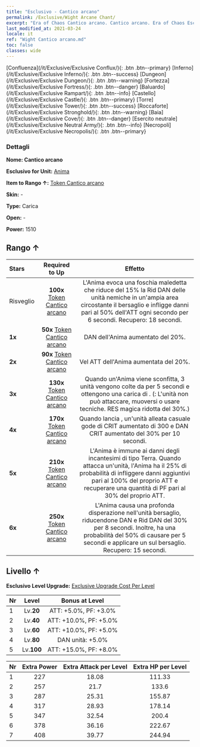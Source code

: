```yaml
---
title: "Esclusivo - Cantico arcano"
permalink: /Exclusive/Wight Arcane Chant/
excerpt: "Era of Chaos Cantico arcano. Cantico arcano. Era of Chaos Esclusivo Cantico arcano. Anima Esclusivo."
last_modified_at: 2021-03-24
locale: it
ref: "Wight Cantico arcano.md"
toc: false
classes: wide
---
```

 [Confluenza](/it/Exclusive/Exclusive Conflux/){: .btn .btn--primary} [Inferno](/it/Exclusive/Exclusive Inferno/){: .btn .btn--success} [Dungeon](/it/Exclusive/Exclusive Dungeon/){: .btn .btn--warning} [Fortezza](/it/Exclusive/Exclusive Fortress/){: .btn .btn--danger} [Baluardo](/it/Exclusive/Exclusive Rampart/){: .btn .btn--info} [Castello](/it/Exclusive/Exclusive Castle/){: .btn .btn--primary} [Torre](/it/Exclusive/Exclusive Tower/){: .btn .btn--success} [Roccaforte](/it/Exclusive/Exclusive Stronghold/){: .btn .btn--warning} [Baia](/it/Exclusive/Exclusive Cove/){: .btn .btn--danger} [Esercito neutrale](/it/Exclusive/Exclusive Neutral Army/){: .btn .btn--info} [Necropoli](/it/Exclusive/Exclusive Necropolis/){: .btn .btn--primary} 

### Dettagli
 **Nome: Cantico arcano** 

 **Esclusivo for Unit:** [Anima](/it/units/Wight/) 

 **Item to Rango ↑:** [Token Cantico arcano](/it/Items/con_915/)

 **Skin:** -

 **Type:** Carica

 **Open:** -

 **Power:** 1510

## Rango ↑

  |     Stars    |  Required to Up | Effetto |
  |:-------------|:---------------:|:---------------:|
  |  Risveglio  | **100x** [Token Cantico arcano](/it/Items/con_915/) | <Foschia maledetta> L'Anima evoca una foschia maledetta che riduce del 15% la Rid DAN delle unità nemiche in un'ampia area circostante il bersaglio e infligge danni pari al 50% dell'ATT ogni secondo per 6 secondi. Recupero: 18 secondi. |
  | **1x** <i class="fas fa-star"/> | **50x** [Token Cantico arcano](/it/Items/con_915/) | DAN dell'Anima aumentato del 20%. |
  | **2x** <i class="fas fa-star"/> | **90x** [Token Cantico arcano](/it/Items/con_915/) | Vel ATT dell'Anima aumentata del 20%. |
  | **3x** <i class="fas fa-star"/> | **130x** [Token Cantico arcano](/it/Items/con_915/) | Quando un'Anima viene sconfitta, 3 unità vengono colte da <Paura> per 5 secondi e ottengono una carica di <Marchio del terrore>. (<Paura>: L'unità non può attaccare, muoversi o usare tecniche. RES magica ridotta del 30%.) |
  | **4x** <i class="fas fa-star"/> | **170x** [Token Cantico arcano](/it/Items/con_915/) | Quando lancia <Foschia maledetta>, un'unità alleata casuale gode di CRIT aumentato di 300 e DAN CRIT aumentato del 30% per 10 secondi. |
  | **5x** <i class="fas fa-star"/> | **210x** [Token Cantico arcano](/it/Items/con_915/) | L'Anima è immune ai danni degli incantesimi di tipo Terra. Quando attacca un'unità, l'Anima ha il 25% di probabilità di infliggere danni aggiuntivi pari al 100% del proprio ATT e recuperare una quantità di PF pari al 30% del proprio ATT. |
  | **6x** <i class="fas fa-star"/> | **250x** [Token Cantico arcano](/it/Items/con_915/) | <Raffica fantasma> L'Anima causa una profonda disperazione nell'unità bersaglio, riducendone DAN e Rid DAN del 30% per 8 secondi. Inoltre, ha una probabilità del 50% di causare <Paura> per 5 secondi e applicare un <Marchio del terrore> sul bersaglio. Recupero: 15 secondi. |


## Livello ↑
 **Esclusivo Level Upgrade:** [Exclusive Upgrade Cost Per Level](/Exclusive/ExclusiveUpgradeCostPerLevel/)

  |  Nr  |   Level  | Bonus at Level |
  |:-----|:--------:|:--------------:|
  | 1 | Lv.**20** | ATT: +5.0%, PF: +3.0% |
  | 2 | Lv.**40** | ATT: +10.0%, PF: +5.0% |
  | 3 | Lv.**60** | ATT: +10.0%, PF: +5.0% |
  | 4 | Lv.**80** | DAN unità: +5.0% |
  | 5 | Lv.**100** | ATT: +15.0%, PF: +8.0% |


  |  Nr  |  Extra Power | Extra Attack per Level | Extra HP per Level |
  |:-----|:--------:|:--------:|:--------:|
  | 1 | 227 | 18.08 | 111.33 |
  | 2 | 257 | 21.7 | 133.6 |
  | 3 | 287 | 25.31 | 155.87 |
  | 4 | 317 | 28.93 | 178.14 |
  | 5 | 347 | 32.54 | 200.4 |
  | 6 | 378 | 36.16 | 222.67 |
  | 7 | 408 | 39.77 | 244.94 |


